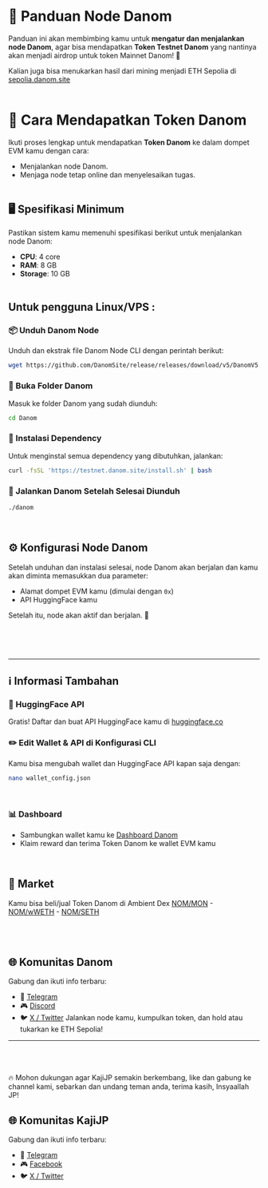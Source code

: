 # 📘 Panduan Node Danom

Panduan ini akan membimbing kamu untuk **mengatur dan menjalankan node Danom**, agar bisa mendapatkan **Token Testnet Danom** yang nantinya akan menjadi airdrop untuk token Mainnet Danom! 🚀

Kalian juga bisa menukarkan hasil dari mining menjadi ETH Sepolia di [sepolia.danom.site](https://sepolia.danom.site)
<br><br>

# 🎯 Cara Mendapatkan Token Danom
Ikuti proses lengkap untuk mendapatkan **Token Danom** ke dalam dompet EVM kamu dengan cara:
* Menjalankan node Danom.
* Menjaga node tetap online dan menyelesaikan tugas.
<br><br>

## 🖥️ Spesifikasi Minimum
Pastikan sistem kamu memenuhi spesifikasi berikut untuk menjalankan node Danom:

- **CPU**: 4 core
- **RAM**: 8 GB
- **Storage**: 10 GB
<br><br>

## Untuk pengguna Linux/VPS :  

### 📦 Unduh Danom Node
Unduh dan ekstrak file Danom Node CLI dengan perintah berikut:
```bash
wget https://github.com/DanomSite/release/releases/download/v5/DanomV5.tar.gz && tar -xvzf DanomV5.tar.gz
```

### 📂 Buka Folder Danom
Masuk ke folder Danom yang sudah diunduh:
```bash
cd Danom
```

### 🔧 Instalasi Dependency
Untuk menginstal semua dependency yang dibutuhkan, jalankan:
```bash
curl -fsSL 'https://testnet.danom.site/install.sh' | bash
```

### 🚀 Jalankan Danom Setelah Selesai Diunduh
```bash
./danom
```
<br>

## ⚙️ Konfigurasi Node Danom
Setelah unduhan dan instalasi selesai, node Danom akan berjalan dan kamu akan diminta memasukkan dua parameter:
- Alamat dompet EVM kamu (dimulai dengan `0x`)
- API HuggingFace kamu

Setelah itu, node akan aktif dan berjalan. 🎉

<br><br><br>

---
## ℹ️ Informasi Tambahan

### 🔑 HuggingFace API
Gratis! Daftar dan buat API HuggingFace kamu di [huggingface.co](https://huggingface.co/join)
<br>
### ✏️ Edit Wallet & API di Konfigurasi CLI
Kamu bisa mengubah wallet dan HuggingFace API kapan saja dengan:
```bash
nano wallet_config.json
```
<br>

### 📊 Dashboard
- Sambungkan wallet kamu ke [Dashboard Danom](https://testnet.danom.site)
- Klaim reward dan terima Token Danom ke wallet EVM kamu
<br>

## 💱 Market
Kamu bisa beli/jual Token Danom di Ambient Dex [NOM/MON](https://monad.ambient.finance/trade/market/chain=0x279f&tokenA=0x43e52CBC0073Caa7c0cf6e64b576CE2D6FB14eB8&tokenB=0x0000000000000000000000000000000000000000) - [NOM/wWETH](https://monad.ambient.finance/trade/pool/chain=0x279f&tokenA=0x43e52CBC0073Caa7c0cf6e64b576CE2D6FB14eB8&tokenB=0xA296f47E8Ff895Ed7A092b4a9498bb13C46ac768) - [NOM/SETH](https://sepolia.danom.site)
<br><br><br><br>

## 🌐 Komunitas Danom
Gabung dan ikuti info terbaru:
- 💬 [Telegram](https://t.me/danom_site)
- 🎮 [Discord](https://x.com/danom_site)
- 🐦 [X / Twitter](https://x.com/danom_site)
Jalankan node kamu, kumpulkan token, dan hold atau tukarkan ke ETH Sepolia!
---
<br><br><br>
🔥 Mohon dukungan agar KajiJP semakin berkembang, like dan gabung ke channel kami, sebarkan dan undang teman anda, terima kasih, Insyaallah JP!
## 🌐 Komunitas KajiJP
Gabung dan ikuti info terbaru:
- 💬 [Telegram](https://t.me/kajijp)
- 🎮 [Facebook](https://facebook.com/kajijp)
- 🐦 [X / Twitter](https://x.com/wakkajijp)

